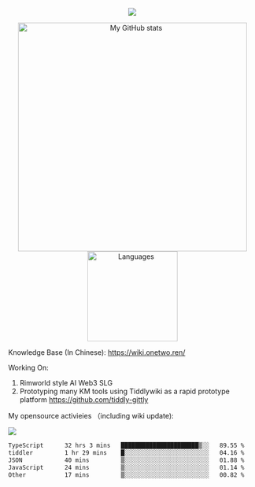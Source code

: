<a href="https://github.com/linonetwo">
    <p align="center">
        <img src="https://github-profile-trophy.vercel.app/?username=linonetwo&column=7&theme=onedark"/>
    </p>
</a>
<a align="center" href="https://github.com/linonetwo">
  <p align="center">
    <img src="https://github-readme-stats.vercel.app/api?username=linonetwo&show_icons=true&count_private=true" alt="My GitHub stats" width="465"/>
    <img src="https://github-readme-stats.vercel.app/api/top-langs/?username=linonetwo&layout=compact&langs_count=10" alt="Languages" height="183">
  </p>
</a>

Knowledge Base (In Chinese): https://wiki.onetwo.ren/

Working On: 

1. Rimworld style AI Web3 SLG
1. Prototyping many KM tools using Tiddlywiki as a rapid prototype platform https://github.com/tiddly-gittly

My opensource activieies （including wiki update):

![](https://visitor-badge.glitch.me/badge?page_id=linonetwo.linonetwo)

<!--START_SECTION:waka-->

```txt
TypeScript      32 hrs 3 mins   ██████████████████████▒░░   89.55 %
tiddler         1 hr 29 mins    █░░░░░░░░░░░░░░░░░░░░░░░░   04.16 %
JSON            40 mins         ▒░░░░░░░░░░░░░░░░░░░░░░░░   01.88 %
JavaScript      24 mins         ▒░░░░░░░░░░░░░░░░░░░░░░░░   01.14 %
Other           17 mins         ▒░░░░░░░░░░░░░░░░░░░░░░░░   00.82 %
```

<!--END_SECTION:waka-->
